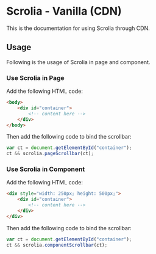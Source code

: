 # Scrolia - Vanilla (CDN)

This is the documentation for using Scrolia through CDN.

## Usage

Following is the usage of Scrolia in page and component.

### Use Scrolia in Page

Add the following HTML code:

```html
<body>
    <div id="container">
        <!-- content here -->
    </div>
</body>
```

Then add the following code to bind the scrollbar:

```js
var ct = document.getElementById("container");
ct && scrolia.pageScrollbar(ct);
```

### Use Scrolia in Component

Add the following HTML code:

```html
<div style="width: 250px; height: 500px;">
    <div id="container">
        <!-- content here -->
    </div>
</div>
```

Then add the following code to bind the scrollbar:

```js
var ct = document.getElementById("container");
ct && scrolia.componentScrollbar(ct);
```
